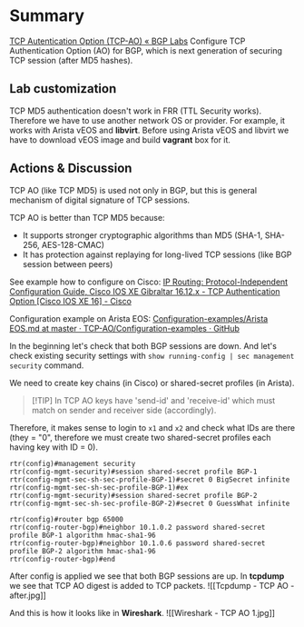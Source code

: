 # Summary
[TCP Autentication Option (TCP-AO) « BGP Labs](https://bgplabs.net/basic/9-ao/) 
Configure TCP Authentication Option (AO) for BGP, which is next generation of securing TCP session (after MD5 hashes).
## Lab customization
TCP MD5 authentication doesn't work in FRR (TTL Security works). Therefore we have to use another network OS or provider. 
For example, it works with Arista vEOS and **libvirt**. Before using Arista vEOS and libvirt we have to download vEOS image and build **vagrant** box for it.
## Actions & Discussion
TCP AO (like TCP MD5) is used not only in BGP, but this is general mechanism of digital signature of TCP sessions. 

TCP AO is better than TCP MD5 because:
- It supports stronger cryptographic algorithms than MD5 (SHA-1, SHA-256, AES-128-CMAC)
- It has protection against replaying for long-lived TCP sessions (like BGP session between peers)

See example how to configure on Cisco: [IP Routing: Protocol-Independent Configuration Guide, Cisco IOS XE Gibraltar 16.12.x - TCP Authentication Option [Cisco IOS XE 16] - Cisco](https://www.cisco.com/c/en/us/td/docs/ios-xml/ios/iproute_pi/configuration/xe-16-12/iri-xe-16-12-book/tcp-ao.html)

Configuration example on Arista EOS: [Configuration-examples/Arista EOS.md at master · TCP-AO/Configuration-examples · GitHub](https://github.com/TCP-AO/Configuration-examples/blob/master/Arista%20EOS.md)

In the beginning let's check that both BGP sessions are down.
And let's check existing security settings with `show running-config | sec management security` command.

We need to create key chains (in Cisco) or shared-secret profiles (in Arista). 
>[!TIP] In TCP AO keys have 'send-id' and 'receive-id' which must match on sender and receiver side (accordingly).

Therefore, it makes sense to login to `x1` and `x2` and check what IDs are there (they = "0", therefore we must create two shared-secret profiles each having key with ID = 0).

```
rtr(config)#management security
rtr(config-mgmt-security)#session shared-secret profile BGP-1
rtr(config-mgmt-sec-sh-sec-profile-BGP-1)#secret 0 BigSecret infinite
rtr(config-mgmt-sec-sh-sec-profile-BGP-1)#ex
rtr(config-mgmt-security)#session shared-secret profile BGP-2
rtr(config-mgmt-sec-sh-sec-profile-BGP-2)#secret 0 GuessWhat infinite

rtr(config)#router bgp 65000
rtr(config-router-bgp)#neighbor 10.1.0.2 password shared-secret profile BGP-1 algorithm hmac-sha1-96
rtr(config-router-bgp)#neighbor 10.1.0.6 password shared-secret profile BGP-2 algorithm hmac-sha1-96
rtr(config-router-bgp)#end
```

After config is applied we see that both BGP sessions are up.
In **tcpdump** we see that TCP AO digest is added to TCP packets.
![[Tcpdump - TCP AO - after.jpg]]

And this is how it looks like in **Wireshark**.
![[Wireshark - TCP AO 1.jpg]]

